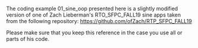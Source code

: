 The coding example 01_sine_oop presented here is a slightly modified version of one of Zach Lieberman's RTO_SFPC_FALL19 sine apps taken from the following repository: https://github.com/ofZach/RTP_SFPC_FALL19

Please make sure that you keep this reference in the case you use all or parts of his code.
